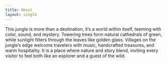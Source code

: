 ```yaml
---
title: About
layout: single
---
```


This jungle is more than a destination, it’s a world within itself, teeming with color, sound, and mystery. Towering trees form natural cathedrals of green, while sunlight filters through the leaves like golden glass. Villages on the jungle’s edge welcome travelers with music, handcrafted treasures, and warm hospitality. It is a place where nature and story blend, inviting every visitor to feel both like an explorer and a guest of the wild.